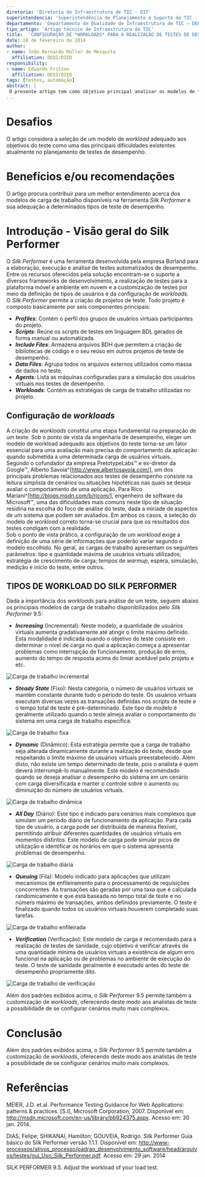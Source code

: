 ```yaml
---
diretoria: 'Diretoria de Infraestrutura de TIC - DIT'
superintendencia: 'Superintendência de Planejamento e Suporte de TIC - SUPS'
departamento: 'Departamento de Qualidade de Infraestrutura de TIC – DEQI'
tipo_artigo: 'Artigo técnico de Infraestrutura de TIC'
title:  'CONFIGURAÇÃO DE *WORKLOADS* PARA A REALIZAÇÃO DE TESTES DE DESEMPENHO VIA *SILK PERFORMER*'
date: 28 de fevereiro de 2014
author:
- name: João Bernardo Müller de Mesquita
  affiliation: DEQI/DIED
responsibility: 
- name: Eduardo Fritzen
  affiliation: DEQI/DIED
tags: [testes, automação]
abstract: | 
 O presente artigo tem como objetivo principal analisar os modelos de *workloads* existentes no *Silk Performer* 9.5 destacando a importância da definição de tais modelos para a engenharia de desempenho.
...
```


# Desafios

O artigo considera a seleção de um modelo de *workload* adequado aos objetivos do teste como uma das principais dificuldades existentes atualmente no planejamento de testes de desempenho.

# Benefícios e/ou recomendações

O artigo procura contribuir para um melhor entendimento acerca dos modelos de carga de trabalho disponíveis na ferramenta *Silk Performer* e sua adequação a determinados tipos de teste de desempenho.

# Introdução - Visão geral do Silk Performer

O *Silk Performer* é uma ferramenta desenvolvida pela empresa Borland para a elaboração, execução e análise de testes automatizados de desempenho. Entre os recursos oferecidos pela solução encontram-se o suporte a diversos frameworks de desenvolvimento, a realização de testes para a plataforma móvel e ambiente em nuvem e a customização de testes por meio da definição de tipos de usuários e da configuração de *workloads*.  
O *Silk Performer* permite a criação de projetos de teste. Todo projeto é composto basicamente por seis componentes principais:   

- ***Profiles***: Contém o perfil dos grupos de usuários virtuais participantes do projeto. 
- ***Scripts***: Reúne os scripts de testes em linguagem BDL gerados de forma manual ou automatizada.
- ***Include Files***: Armazena arquivos BDH que permitem a criação de bibliotecas de código e o seu reúso em outros projetos de teste de desempenho.
- ***Data Files***: Agrupa todos os arquivos externos utilizados como massa de dados no teste.
- ***Agents***: Lista as máquinas configuradas para a simulação dos usuários virtuais nos testes de desempenho.
- ***Workloads***: Contém as estratégias de carga de trabalho utilizadas no projeto.

## Configuração de *workloads*

A criação de *workloads* constitui uma etapa fundamental na preparação de um teste. Sob o ponto de vista da engenharia de desempenho, eleger um modelo de workload adequado aos objetivos do teste torna-se um fator essencial para uma avaliação mais precisa do comportamento da aplicação quando submetida a uma determinada carga de usuários virtuais.  
Segundo o cofundador da empresa PretotypeLabs&trade; e ex-diretor da Google&trade;, Alberto Savoia^[<http://www.albertosavoia.com/>], um dos principais problemas relacionados aos testes de desempenho consiste na leitura simplista de  cenários ou situações hipotéticas nas quais se deseja avaliar o comportamento de uma aplicação. Para Rico Mariani^[<http://blogs.msdn.com/b/ricom/>], engenheiro de software da Microsoft&trade;, uma das dificuldades mais comuns neste tipo de situação residiria na escolha do foco de análise do teste, dada a miríade de aspectos de um sistema que podem ser avaliados. Em ambos os casos, a seleção do modelo de *workload* correto torna-se crucial para que os resultados dos testes condigam com a realidade.  
Sob o ponto de vista prático, a configuração de um *workload* exige a definição de uma série de informações que poderão variar segundo o modelo escolhido. No geral, as cargas de trabalho apresentam os seguintes parâmetros: tipo e quantidade máxima de usuários virtuais utilizados; estratégia de crescimento de carga; tempos de *warmup*, espera, simulação, medição e início do teste, entre outros.

## TIPOS DE WORKLOAD DO SILK PERFORMER

Dada a importância dos *workloads* para análise de um teste, seguem abaixo os principais modelos de carga de trabalho disponibilizados pelo *Silk Performer* 9.5: 

- ***Increasing*** (Incremental): Neste modelo, a quantidade de usuários virtuais aumenta gradativamente até atingir o limite máximo definido. Esta modalidade é indicada quando o objetivo do teste consiste em determinar o nível de carga no qual a aplicação começa a apresentar problemas como interrupção de funcionamento, produção de erros, aumento do tempo de resposta acima do limiar aceitável pelo projeto e etc.

![Carga de trabalho incremental](imagens/artigo_silk_performer-cargotrabalhoincremental.png)

- ***Steady State*** (Fixo): Nesta categoria, o número de usuários virtuais se mantém constante durante todo o período do teste. Os usuários virtuais executam diversas vezes as transações definidas nos scripts de teste e o tempo total de teste é pré-determinado. Este tipo de modelo é geralmente utilizado quando o teste almeja avaliar o comportamento do sistema em uma carga de trabalho específica.

![Carga de trabalho fixa](imagens/artigo_silk_performer-cargotrabalhofixa.png)

- ***Dynamic*** (Dinâmico): Esta estratégia permite que a carga de trabalho seja alterada dinamicamente durante a realização do teste, desde que respeitando o limite máximo de usuários virtuais preestabelecido. Além disto, não existe um tempo determinado de teste, pois o analista é quem deverá interrompê-lo manualmente. Este modelo é recomendado quando se deseja analisar o desempenho do sistema em um cenário com carga diversificada e manter o controle sobre o aumento ou diminuição do número de usuários virtuais.

![Carga de trabalho dinâmica](imagens/artigo_silk_performer-cargotrabalhodinamica.png)

- ***All Day*** (Diário): Este tipo é indicado para cenários mais complexos que simulam um período diário de funcionamento da aplicação. Para cada tipo de usuário, a carga pode ser distribuída de maneira flexível, permitindo atribuir diferentes quantidades de usuários virtuais em momentos distintos. Este modelo de carga pode simular picos de utilização e identificar os horários em que o sistema apresenta problemas de desempenho.

![Carga de trabalho diária](imagens/artigo_silk_performer-cargotrabalhodiaria.png)

- ***Queuing*** (Fila): Modelo indicado para aplicações que utilizam mecanismos de enfileiramento para o processamento de requisições concorrentes. As transações são geradas  por uma taxa que é calculada randomicamente e que está baseada no tempo total de teste e no número máximo de transações, ambos definidos previamente. O teste é finalizado quando todos os usuários virtuais houverem completado suas tarefas.

![Carga de trabalho enfileirada](imagens/artigo_silk_performer-cargotrabalhoenfileirada.png)

- ***Verification*** (Verificação): Este modelo de carga é recomendado para a realização de testes de sanidade, cujo objetivo é verificar através de uma quantidade mínima de usuários virtuais a existência de algum erro funcional na aplicação ou de problemas no ambiente de execução do teste. O teste de sanidade geralmente é executado antes do teste de desempenho propriamente dito.

![Carga de trabalho de verificação](imagens/artigo_silk_performer-cargotrabalhoverificacao.png)

Além dos padrões exibidos acima, o *Silk Performer* 9.5 permite também a customização de *workloads*, oferecendo deste modo aos analistas de teste a possibilidade de se configurar cenários muito mais complexos.

# Conclusão

Além dos padrões exibidos acima, o *Silk Performer* 9.5 permite também a customização de *workloads*, oferecendo deste modo aos analistas de teste a possibilidade de se configurar cenários muito mais complexos.

# Referências

MEIER, J.D. et.al. Performance Testing Guidance for Web Applications: patterns & practices. [S.I], Microsoft Corporation, 2007. Disponível em: <http://msdn.microsoft.com/en-us/library/bb924375.aspx>. Acesso em: 30 jan. 2014.

DIAS, Felipe; SHIKANAI, Hamilton; GOUVEIA, Rodrigo. Silk Performer Guia básico do Silk Performer versão 1.1.1. Disponível em: <http://www-processos/ativos_processo/padrao_desenvolvimento_software/head/arquivos/testes/gui_Uso_Silk_Performer.pdf>. Acesso em: 29 jan. 2014

SILK PERFORMER 9.5. Adjust the workload of your load test.
